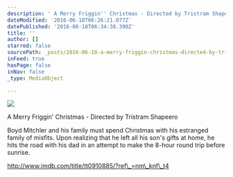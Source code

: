 ```yaml
---
description: ' A Merry Friggin'' Christmas - Directed by Tristram Shapeero'
dateModified: '2016-06-18T06:26:21.077Z'
datePublished: '2016-06-18T06:34:38.390Z'
title: ''
author: []
starred: false
sourcePath: _posts/2016-06-18-a-merry-friggin-christmas-directed-by-tristram-shapeero.md
inFeed: true
hasPage: false
inNav: false
_type: MediaObject

---
```

![](https://the-grid-user-content.s3-us-west-2.amazonaws.com/3523276c-a101-4889-8d4c-e11c7d9e9ef5.jpg)

A Merry Friggin' Christmas - Directed by Tristram Shapeero

Boyd Mitchler and his family must spend Christmas with his estranged family of misfits. Upon realizing that he left all his son's gifts at home, he hits the road with his dad in an attempt to make the 8-hour round trip before sunrise.

http://www.imdb.com/title/tt0910885/?ref\_=nm\_knf\_t4